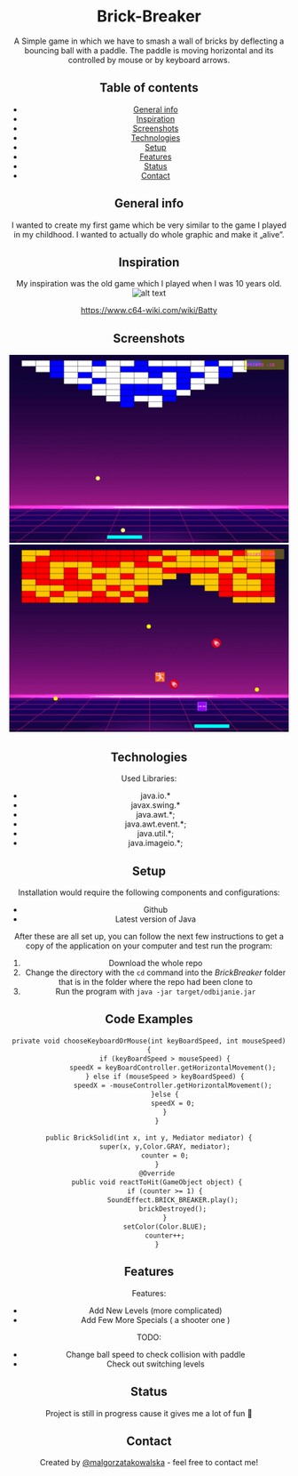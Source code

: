 <div align="center">
        
# Brick-Breaker
A Simple game in which we have to smash a wall of bricks by deflecting a bouncing ball with a paddle. The paddle is moving horizontal and its controlled by mouse or by keyboard arrows.  

## Table of contents
* [General info](#general-info)
* [Inspiration](#inspiration)
* [Screenshots](#screenshots)
* [Technologies](#technologies)
* [Setup](#setup)
* [Features](#features)
* [Status](#status)
* [Contact](#contact)

## General info
I wanted to create my first game which be very similar to the game I played in my childhood. I wanted to actually do whole graphic and make it „alive”.

## Inspiration
My inspiration was the old game which I played when I was 10 years old.
![alt text](https://i.ytimg.com/vi/r2LNOD0aBcs/maxresdefault.jpg)

 https://www.c64-wiki.com/wiki/Batty 
                                                                       

## Screenshots
<img src="/brick-breaker.gif" width="600"/>
<br>
<img src="/brick-breaker2.gif" width="600"/>


## Technologies

Used Libraries: 

* java.io.*
* javax.swing.*
* java.awt.*;
* java.awt.event.*;
* java.util.*;
* java.imageio.*;

## Setup

Installation would require the following components and configurations:

* Github
* Latest version of Java

After these are all set up, you can follow the next few instructions to get a copy of the application on your computer and test run the program:

1. Download the whole repo
2. Change the directory with the `cd` command into the *BrickBreaker* folder that is in the folder where the repo had been clone to
3. Run the program with `java -jar target/odbijanie.jar`

## Code Examples

```
private void chooseKeyboardOrMouse(int keyBoardSpeed, int mouseSpeed) {
        if (keyBoardSpeed > mouseSpeed) {
            speedX = keyBoardController.getHorizontalMovement();
        } else if (mouseSpeed > keyBoardSpeed) {
            speedX = -mouseController.getHorizontalMovement();
        }else {
            speedX = 0;
        }
    }
```
```
public BrickSolid(int x, int y, Mediator mediator) {
        super(x, y,Color.GRAY, mediator);
        counter = 0;
    }
    @Override
    public void reactToHit(GameObject object) {
        if (counter >= 1) {
            SoundEffect.BRICK_BREAKER.play();
            brickDestroyed();
        }
        setColor(Color.BLUE);
        counter++;
    }
```
## Features

Features: 
* Add New Levels (more complicated)
* Add Few More Specials ( a shooter one )

TODO:
* Change ball speed to check collision with paddle
* Check out switching levels 

## Status
Project is still in progress cause it gives me a lot of fun 

## Contact
Created by [@malgorzatakowalska](https://www.malgorzatakowalska.com/) - feel free to contact me! 
</div>
